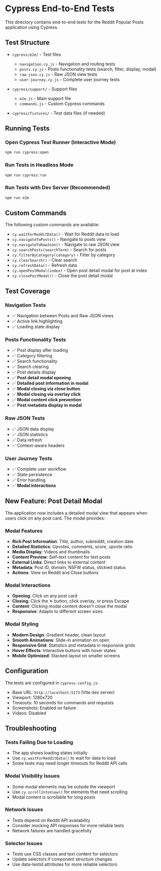# Cypress End-to-End Tests

This directory contains end-to-end tests for the Reddit Popular Posts application using Cypress.

## Test Structure

- `cypress/e2e/` - Test files
  - `navigation.cy.js` - Navigation and routing tests
  - `posts.cy.js` - Posts functionality tests (search, filter, display, modal)
  - `raw-json.cy.js` - Raw JSON view tests
  - `user-journey.cy.js` - Complete user journey tests

- `cypress/support/` - Support files
  - `e2e.js` - Main support file
  - `commands.js` - Custom Cypress commands

- `cypress/fixtures/` - Test data files (if needed)

## Running Tests

### Open Cypress Test Runner (Interactive Mode)
```bash
npm run cypress:open
```

### Run Tests in Headless Mode
```bash
npm run cypress:run
```

### Run Tests with Dev Server (Recommended)
```bash
npm run e2e
```

## Custom Commands

The following custom commands are available:

- `cy.waitForRedditData()` - Wait for Reddit data to load
- `cy.navigateToPosts()` - Navigate to posts view
- `cy.navigateToRawJson()` - Navigate to raw JSON view
- `cy.searchPosts(searchTerm)` - Search for posts
- `cy.filterByCategory(category)` - Filter by category
- `cy.clearSearch()` - Clear search
- `cy.refreshData()` - Refresh data
- `cy.openPostModal(index)` - Open post detail modal for post at index
- `cy.closePostModal()` - Close the post detail modal

## Test Coverage

### Navigation Tests
- ✅ Navigation between Posts and Raw JSON views
- ✅ Active link highlighting
- ✅ Loading state display

### Posts Functionality Tests
- ✅ Post display after loading
- ✅ Category filtering
- ✅ Search functionality
- ✅ Search clearing
- ✅ Post details display
- ✅ **Post detail modal opening**
- ✅ **Detailed post information in modal**
- ✅ **Modal closing via close button**
- ✅ **Modal closing via overlay click**
- ✅ **Modal content click prevention**
- ✅ **Post metadata display in modal**

### Raw JSON Tests
- ✅ JSON data display
- ✅ JSON statistics
- ✅ Data refresh
- ✅ Context-aware headers

### User Journey Tests
- ✅ Complete user workflow
- ✅ State persistence
- ✅ Error handling
- ✅ **Modal interactions**

## New Feature: Post Detail Modal

The application now includes a detailed modal view that appears when users click on any post card. The modal provides:

### Modal Features
- **Rich Post Information**: Title, author, subreddit, creation date
- **Detailed Statistics**: Upvotes, comments, score, upvote ratio
- **Media Display**: Videos and thumbnails
- **Content Preview**: Self-text content for text posts
- **External Links**: Direct links to external content
- **Metadata**: Post ID, domain, NSFW status, stickied status
- **Actions**: View on Reddit and Close buttons

### Modal Interactions
- **Opening**: Click on any post card
- **Closing**: Click the ✕ button, click overlay, or press Escape
- **Content**: Clicking modal content doesn't close the modal
- **Responsive**: Adapts to different screen sizes

### Modal Styling
- **Modern Design**: Gradient header, clean layout
- **Smooth Animations**: Slide-in animation on open
- **Responsive Grid**: Statistics and metadata in responsive grids
- **Hover Effects**: Interactive buttons with hover states
- **Mobile Optimized**: Stacked layout on smaller screens

## Configuration

The tests are configured in `cypress.config.js`:
- Base URL: `http://localhost:5173` (Vite dev server)
- Viewport: 1280x720
- Timeouts: 10 seconds for commands and requests
- Screenshots: Enabled on failure
- Videos: Disabled

## Troubleshooting

### Tests Failing Due to Loading
- The app shows loading states initially
- Use `cy.waitForRedditData()` to wait for data to load
- Some tests may need longer timeouts for Reddit API calls

### Modal Visibility Issues
- Some modal elements may be outside the viewport
- Use `cy.scrollIntoView()` for elements that need scrolling
- Modal content is scrollable for long posts

### Network Issues
- Tests depend on Reddit API availability
- Consider mocking API responses for more reliable tests
- Network failures are handled gracefully

### Selector Issues
- Tests use CSS classes and text content for selectors
- Update selectors if component structure changes
- Use data-testid attributes for more reliable selectors 